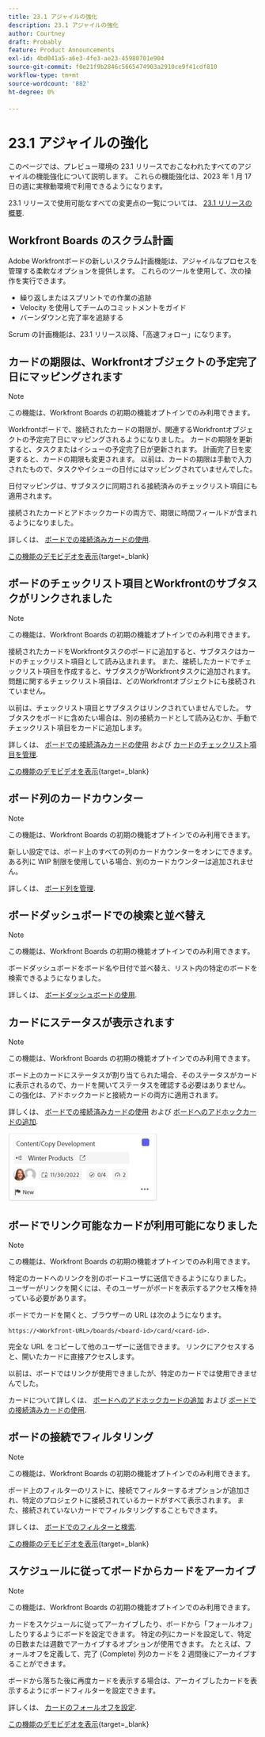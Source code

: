 ```yaml
---
title: 23.1 アジャイルの強化
description: 23.1 アジャイルの強化
author: Courtney
draft: Probably
feature: Product Announcements
exl-id: 4bd041a5-a6e3-4fe3-ae23-45980701e904
source-git-commit: f0e21f9b2846c5665474903a2910ce9f41cdf810
workflow-type: tm+mt
source-wordcount: '882'
ht-degree: 0%

---
```


# 23.1 アジャイルの強化

このページでは、プレビュー環境の 23.1 リリースでおこなわれたすべてのアジャイルの機能強化について説明します。 これらの機能強化は、2023 年 1 月 17 日の週に実稼動環境で利用できるようになります。

23.1 リリースで使用可能なすべての変更点の一覧については、 [23.1 リリースの概要](/help/quicksilver/product-announcements/product-releases/23.1-release-activity/23-1-release-overview.md).

## Workfront Boards のスクラム計画

Adobe Workfrontボードの新しいスクラム計画機能は、アジャイルなプロセスを管理する柔軟なオプションを提供します。 これらのツールを使用して、次の操作を実行できます。

* 繰り返しまたはスプリントでの作業の追跡
* Velocity を使用してチームのコミットメントをガイド
* バーンダウンと完了率を追跡する

Scrum の計画機能は、23.1 リリース以降、「高速フォロー」になります。

## カードの期限は、Workfrontオブジェクトの予定完了日にマッピングされます

>[!NOTE]
>
>この機能は、Workfront Boards の初期の機能オプトインでのみ利用できます。

Workfrontボードで、接続されたカードの期限が、関連するWorkfrontオブジェクトの予定完了日にマッピングされるようになりました。 カードの期限を更新すると、タスクまたはイシューの予定完了日が更新されます。 計画完了日を変更すると、カードの期限も変更されます。 以前は、カードの期限は手動で入力されたもので、タスクやイシューの日付にはマッピングされていませんでした。

日付マッピングは、サブタスクに同期される接続済みのチェックリスト項目にも適用されます。

接続されたカードとアドホックカードの両方で、期限に時間フィールドが含まれるようになりました。

詳しくは、 [ボードでの接続済みカードの使用](/help/quicksilver/agile/get-started-with-boards/connected-cards.md).

[この機能のデモビデオを表示](https://video.tv.adobe.com/v/3411952/){target=_blank}

## ボードのチェックリスト項目とWorkfrontのサブタスクがリンクされました

>[!NOTE]
>
>この機能は、Workfront Boards の初期の機能オプトインでのみ利用できます。

接続されたカードをWorkfrontタスクのボードに追加すると、サブタスクはカードのチェックリスト項目として読み込まれます。 また、接続したカードでチェックリスト項目を作成すると、サブタスクがWorkfrontタスクに追加されます。 問題に関するチェックリスト項目は、どのWorkfrontオブジェクトにも接続されていません。

以前は、チェックリスト項目とサブタスクはリンクされていませんでした。 サブタスクをボードに含めたい場合は、別の接続カードとして読み込むか、手動でチェックリスト項目をカードに追加します。

詳しくは、 [ボードでの接続済みカードの使用](/help/quicksilver/agile/get-started-with-boards/connected-cards.md) および [カードのチェックリスト項目を管理](/help/quicksilver/agile/get-started-with-boards/manage-checklist-items.md).

[この機能のデモビデオを表示](https://video.tv.adobe.com/v/3411951/){target=_blank}

## ボード列のカードカウンター

>[!NOTE]
>
>この機能は、Workfront Boards の初期の機能オプトインでのみ利用できます。

新しい設定では、ボード上のすべての列のカードカウンターをオンにできます。 ある列に WIP 制限を使用している場合、別のカードカウンターは追加されません。

詳しくは、 [ボード列を管理](/help/quicksilver/agile/get-started-with-boards/manage-board-columns.md).

## ボードダッシュボードでの検索と並べ替え

>[!NOTE]
>
>この機能は、Workfront Boards の初期の機能オプトインでのみ利用できます。

ボードダッシュボードをボード名や日付で並べ替え、リスト内の特定のボードを検索できるようになりました。

詳しくは、 [ボードダッシュボードの使用](/help/quicksilver/agile/get-started-with-boards/use-boards-page.md).

## カードにステータスが表示されます

>[!NOTE]
>
>この機能は、Workfront Boards の初期の機能オプトインでのみ利用できます。

ボード上のカードにステータスが割り当てられた場合、そのステータスがカードに表示されるので、カードを開いてステータスを確認する必要はありません。 この強化は、アドホックカードと接続カードの両方に適用されます。

詳しくは、 [ボードでの接続済みカードの使用](/help/quicksilver/agile/get-started-with-boards/connected-cards.md) および [ボードへのアドホックカードの追加](/help/quicksilver/agile/get-started-with-boards/add-card-to-board.md).

![カードのステータス](/help/quicksilver/product-announcements/product-releases/assets/boards-connected-card-details-110922.png)

## ボードでリンク可能なカードが利用可能になりました

>[!NOTE]
>
>この機能は、Workfront Boards の初期の機能オプトインでのみ利用できます。

特定のカードへのリンクを別のボードユーザに送信できるようになりました。 ユーザーがリンクを開くには、そのユーザーがボードを表示するアクセス権を持っている必要があります。

ボードでカードを開くと、ブラウザーの URL は次のようになります。

```
https://<Workfront-URL>/boards/<board-id>/card/<card-id>. 
```

完全な URL をコピーして他のユーザーに送信できます。 リンクにアクセスすると、開いたカードに直接アクセスします。

以前は、ボードではリンクが使用できましたが、特定のカードでは使用できませんでした。

カードについて詳しくは、 [ボードへのアドホックカードの追加](/help/quicksilver/agile/get-started-with-boards/add-card-to-board.md) および [ボードでの接続済みカードの使用](/help/quicksilver/agile/get-started-with-boards/connected-cards.md).

## ボードの接続でフィルタリング

>[!NOTE]
>
>この機能は、Workfront Boards の初期の機能オプトインでのみ利用できます。

ボード上のフィルターのリストに、接続でフィルターするオプションが追加され、特定のプロジェクトに接続されているカードがすべて表示されます。 また、接続されていないカードでフィルタリングすることもできます。

詳しくは、 [ボードでのフィルターと検索](/help/quicksilver/agile/get-started-with-boards/filter-search-in-board.md).

[この機能のデモビデオを表示](https://video.tv.adobe.com/v/3412381/){target=_blank}

## スケジュールに従ってボードからカードをアーカイブ

>[!NOTE]
>
>この機能は、Workfront Boards の初期の機能オプトインでのみ利用できます。

カードをスケジュールに従ってアーカイブしたり、ボードから「フォールオフ」したりするようにボードを設定できます。 特定の列にカードを設定して、特定の日数または週数でアーカイブするオプションが使用できます。 たとえば、フォールオフを定義して、完了 (Complete) 列のカードを 2 週間後にアーカイブすることができます。

ボードから落ちた後に再度カードを表示する場合は、アーカイブしたカードを表示するようにボードフィルターを設定できます。

詳しくは、 [カードのフォールオフを設定](/help/quicksilver/agile/use-boards-agile-planning-tools/configure-card-falloff.md).

[この機能のデモビデオを表示](https://video.tv.adobe.com/v/3412323/){target=_blank}
